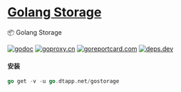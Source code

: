 <h1>
<a href="https://www.dtapp.net/">Golang Storage</a>
</h1>

📦 Golang Storage

[comment]: <> (go)
[![godoc](https://pkg.go.dev/badge/go.dtapp.net/gostorage?status.svg)](https://pkg.go.dev/go.dtapp.net/gostorage)
[![goproxy.cn](https://goproxy.cn/stats/go.dtapp.net/gostorage/badges/download-count.svg)](https://goproxy.cn/stats/go.dtapp.net/gostorage)
[![goreportcard.com](https://goreportcard.com/badge/go.dtapp.net/gostorage	)](https://goreportcard.com/report/go.dtapp.net/gostorage)
[![deps.dev](https://img.shields.io/badge/deps-go-red.svg)](https://deps.dev/go/go.dtapp.net%2Fgostorage)

#### 安装

```go
go get -v -u go.dtapp.net/gostorage
```